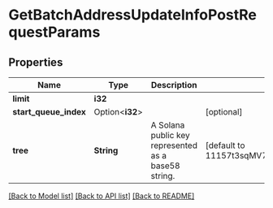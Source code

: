 # GetBatchAddressUpdateInfoPostRequestParams

## Properties

Name | Type | Description | Notes
------------ | ------------- | ------------- | -------------
**limit** | **i32** |  | 
**start_queue_index** | Option<**i32**> |  | [optional]
**tree** | **String** | A Solana public key represented as a base58 string. | [default to 11157t3sqMV725NVRLrVQbAu98Jjfk1uCKehJnXXQs]

[[Back to Model list]](../README.md#documentation-for-models) [[Back to API list]](../README.md#documentation-for-api-endpoints) [[Back to README]](../README.md)


